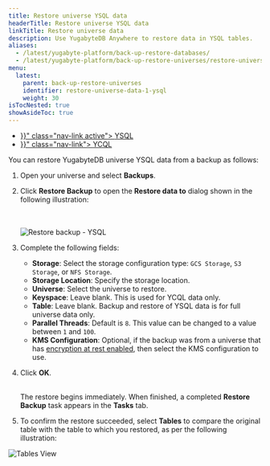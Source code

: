 ```yaml
---
title: Restore universe YSQL data
headerTitle: Restore universe YSQL data
linkTitle: Restore universe data
description: Use YugabyteDB Anywhere to restore data in YSQL tables.
aliases:
  - /latest/yugabyte-platform/back-up-restore-databases/
  - /latest/yugabyte-platform/back-up-restore-universes/restore-universe-data/
menu:
  latest:
    parent: back-up-restore-universes
    identifier: restore-universe-data-1-ysql
    weight: 30
isTocNested: true
showAsideToc: true
---
```


<ul class="nav nav-tabs-alt nav-tabs-yb">

  <li >
    <a href="{{< relref "./ysql.md" >}}" class="nav-link active">
      <i class="icon-postgres" aria-hidden="true"></i>
      YSQL
    </a>
  </li>

  <li >
    <a href="{{< relref "./ycql.md" >}}" class="nav-link">
      <i class="icon-cassandra" aria-hidden="true"></i>
      YCQL
    </a>
  </li>

</ul>

You can restore YugabyteDB universe YSQL data from a backup as follows:

1. Open your universe and select **Backups**.

2. Click **Restore Backup** to open the **Restore data to** dialog shown in the following illustration:

    <br/><br/>
    ![Restore backup - YSQL](/images/yp/restore-universe-data-ysql.png)

3. Complete the following fields:

    - **Storage**: Select the storage configuration type: `GCS Storage`, `S3 Storage`, or `NFS Storage`.
    - **Storage Location**: Specify the storage location.
    - **Universe**: Select the universe to restore.
    - **Keyspace**: Leave blank. This is used for YCQL data only.
    - **Table**: Leave blank. Backup and restore of YSQL data is for full universe data only.
    - **Parallel Threads**: Default is `8`. This value can be changed to a value between `1` and `100`.
    - **KMS Configuration**: Optional, if the backup was from a universe that has [encryption at rest enabled](../../../security/enable-encryption-at-rest), then select the KMS configuration to use.

4. Click **OK**. 

    <br>The restore begins immediately. When finished, a completed **Restore Backup** task appears in the **Tasks** tab.

5. To confirm the restore succeeded, select **Tables** to compare the original table with the table to which you restored, as per the following illustration:

  
  ![Tables View](/images/yp/tables-view-ysql.png)
